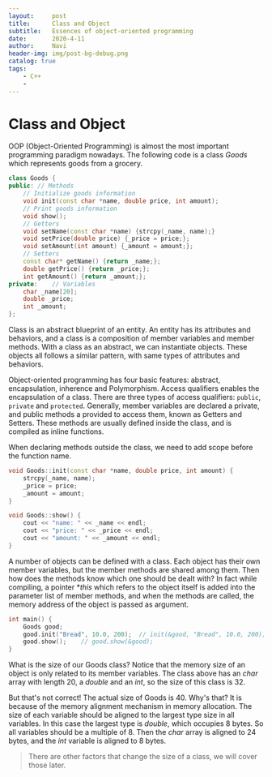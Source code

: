 ```yaml
---
layout:     post
title:      Class and Object
subtitle:   Essences of object-oriented programming
date:       2020-4-11
author:     Navi
header-img: img/post-bg-debug.png
catalog: true
tags:
    - C++
    - 
---
```


# Class and Object

OOP (Object-Oriented Programming) is almost the most important programming paradigm nowadays. The following code is a class *Goods* which represents goods from a grocery.

```cpp
class Goods {
public:	// Methods
	// Initialize goods information
	void init(const char *name, double price, int amount);
	// Print goods information
	void show();
	// Getters
   	void setName(const char *name) {strcpy(_name, name);}
    void setPrice(double price)	{_price = price;};
    void setAmount(int amount) {_amount = amount;};
    // Setters
    const char* getName() {return _name;};
    double getPrice() {return _price;};
    int getAmount() {return _amount;};
private:	// Variables
	char _name[20];
    double _price;
    int _amount;
};
```

Class is an abstract blueprint of an entity. An entity has its attributes and behaviors, and a class is a composition of member variables and member methods. With a class as an abstract, we can instantiate objects. These objects all follows a similar pattern, with same types of attributes and behaviors. 

Object-oriented programming has four basic features: abstract, encapsulation, inherence and Polymorphism. Access qualifiers enables the encapsulation of a class. There are three types of access qualifiers: `public`, `private` and `protected`. Generally, member variables are declared a private, and public methods a provided to access them, known as Getters and Setters. These methods are usually defined inside the class, and is compiled as inline functions.

When declaring methods outside the class, we need to add scope before the function name.

```cpp
void Goods::init(const char *name, double price, int amount) {
    strcpy(_name, name);
    _price = price;
    _amount = amount;
}

void Goods::show() {
    cout << "name: " << _name << endl;
    cout << "price: " << _price << endl;
    cout << "amount: " << _amount << endl;
}
```

A number of objects can be defined with a class. Each object has their own member variables, but the member methods are shared among them. Then how does the methods know which one should be dealt with? In fact while compiling, a pointer **this* which refers to the object itself is added into the parameter list of member methods, and when the methods are called, the memory address of the object is passed as argument.

```cpp
int main() {
	Goods good;
	good.init("Bread", 10.0, 200);	// init(&good, "Bread", 10.0, 200);
	good.show();	// good.show(&good);
}
```

What is the size of our Goods class? Notice that the memory size of an object is only related to its member variables. The class above has an *char* array with length 20, a *double* and an *int*, so the size of this class is 32. 

But that's not correct! The actual size of Goods is 40. Why's that?  It is because of the memory alignment mechanism in memory allocation. The size of each variable should be aligned to the largest type size in all variables. In this case the largest type is *double*, which occupies 8 bytes. So all variables should be a multiple of 8. Then the *char* array is aligned to 24 bytes, and the *int* variable is aligned to 8 bytes.

> There are other factors that change the size of a class, we will cover those later.